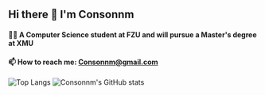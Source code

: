 ## Hi there 👋 I'm Consonnm

#### 🧑‍💻 A Computer Science student at FZU and will pursue a Master's degree at XMU

#### 📫 How to reach me: Consonnm@gmail.com

![Top Langs](https://github-readme-stats.vercel.app/api/top-langs/?username=Consonnm)
![Consonnm's GitHub stats](https://github-readme-stats.vercel.app/api?username=Consonnm&show_icons=true&theme=radical)

